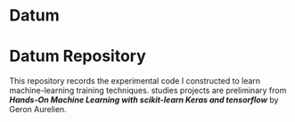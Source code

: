 
# Datum

# Datum Repository 
This repository records the experimental code I constructed to learn machine-learning training techniques. 
studies projects are preliminary from **_Hands-On Machine  Learning with scikit-learn Keras and tensorflow_** by Geron Aurelien. 



